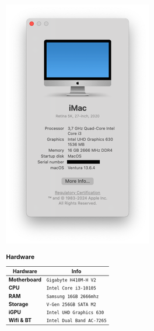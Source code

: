 
![ScreenShot](/Screenshot/Screenshot%202024-10-30%20at%2010.09.03.png)



### Hardware
| Hardware       | Info                                                             |
|----------------|------------------------------------------------------------------|
| **Motherboard**| `Gigabyte H410M-H V2`                                            |
| **CPU**        | `Intel Core i3-10105`                                            |
| **RAM**        | `Samsung 16GB 2666mhz`                                           |
| **Storage**    | `V-Gen 256GB SATA M2`                                            |
| **iGPU**       | `Intel UHD Graphics 630`                                         |
| **Wifi & BT**  | `Intel Dual Band AC-7265`                                        |
